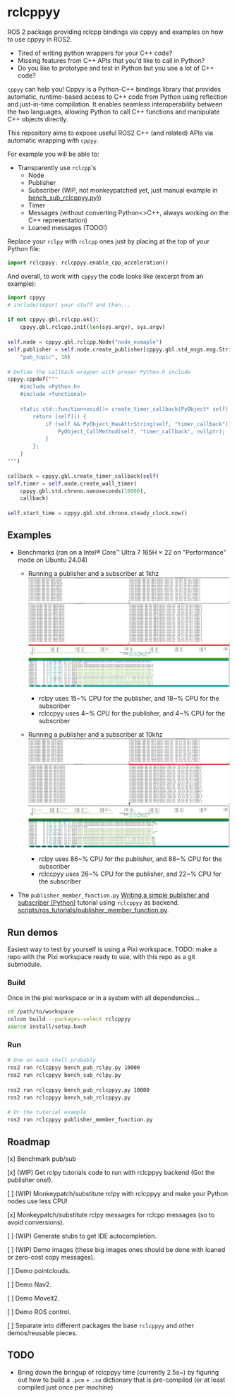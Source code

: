# rclcppyy

ROS 2 package providing rclcpp bindings via cppyy and examples on how to use cppyy in ROS2.

* Tired of writing python wrappers for your C++ code?
* Missing features from C++ APIs that you'd like to call in Python?
* Do you like to prototype and test in Python but you use a lot of C++ code?

`cppyy` can help you! Cppyy is a Python-C++ bindings library that provides automatic, runtime-based access to C++ code from Python using reflection and just-in-time compilation. It enables seamless interoperability between the two languages, allowing Python to call C++ functions and manipulate C++ objects directly.

This repository aims to expose useful ROS2 C++ (and related) APIs via automatic wrapping with `cppyy`.

For example you will be able to:
* Transparently use `rclcpp`'s
    * Node
    * Publisher
    * Subscriber (WIP, not monkeypatched yet, just manual example in [bench_sub_rclcppyy.py)](scripts/benchmarks/bench_sub_rclcppyy.py))
    * Timer
    * Messages (without converting Python<>C++, always working on the C++ representation)
    * Loaned messages (TODO!)

Replace your `rclpy` with `rclcpp` ones just by placing at the top of your Python file:
```python
import rclcppyy; rclcppyy.enable_cpp_acceleration()
```

And overall, to work with `cppyy` the code looks like (excerpt from an example):
```python
import cppyy
# include/import your stuff and then...

if not cppyy.gbl.rclcpp.ok():
    cppyy.gbl.rclcpp.init(len(sys.argv), sys.argv)
    
self.node = cppyy.gbl.rclcpp.Node("node_exmaple")
self.publisher = self.node.create_publisher[cppyy.gbl.std_msgs.msg.String](
    "pub_topic", 10)
    
# Define the callback wrapper with proper Python.h include
cppyy.cppdef("""
    #include <Python.h>
    #include <functional>
    
    static std::function<void()> create_timer_callback(PyObject* self) {
        return [self]() {
            if (self && PyObject_HasAttrString(self, "timer_callback")) {
                PyObject_CallMethod(self, "timer_callback", nullptr);
            }
        };
    }
""")

callback = cppyy.gbl.create_timer_callback(self)
self.timer = self.node.create_wall_timer(
    cppyy.gbl.std.chrono.nanoseconds(10000),
    callback)

self.start_time = cppyy.gbl.std.chrono.steady_clock.now()
```

## Examples

* Benchmarks (ran on a Intel® Core™ Ultra 7 165H × 22 on "Performance" mode on Ubuntu 24.04)
    * Running a publisher and a subscriber at 1khz
    ![Benchmark results for 1kHz publishing and subscribing](media/benchmark_pub_sub_1k_hz.png)
        * rclpy uses 15~% CPU for the publisher, and 18~% CPU for the subscriber
        * rclccpyy uses 4~% CPU for the publisher, and 4~% CPU for the subscriber

    * Running a publisher and a subscriber at 10khz
    ![Benchmark results for 10kHz publishing and subscribing](media/benchmark_pub_sub_10k_hz.png)
        * rclpy uses 86~% CPU for the publisher, and 88~% CPU for the subscriber
        * rclccpyy uses 26~% CPU for the publisher, and 22~% CPU for the subscriber

* The `publisher_member_function.py` [Writing a simple publisher and subscriber (Python)](https://docs.ros.org/en/jazzy/Tutorials/Beginner-Client-Libraries/Writing-A-Simple-Py-Publisher-And-Subscriber.html) tutorial using `rclcppyy` as backend. [scripts/ros_tutorials/publisher_member_function.py](scripts/ros_tutorials/publisher_member_function.py).


## Run demos
Easiest way to test by yourself is using a Pixi workspace. TODO: make a repo with the Pixi workspace ready to use, with this repo as a git submodule.

### Build

Once in the pixi workspace or in a system with all dependencies...

```bash
cd /path/to/workspace
colcon build --packages-select rclcppyy
source install/setup.bash
```

### Run

```bash
# One on each shell probably
ros2 run rclcppyy bench_pub_rclpy.py 10000
ros2 run rclcppyy bench_sub_rclpy.py

ros2 run rclcppyy bench_pub_rclcppyy.py 10000
ros2 run rclcppyy bench_sub_rclcppyy.py

# Or the tutorial example
ros2 run rclcppyy publisher_member_function.py
```

## Roadmap

[x] Benchmark pub/sub

[x] (WIP) Get rclpy tutorials code to run with rclcppyy backend (Got the publisher one!).

[ ] (WIP) Monkeypatch/substitute rclpy with rclcppyy and make your Python nodes use less CPU!

[x] Monkeypatch/substitute rclpy messages for rclcpp messages (so to avoid conversions).

[ ] (WIP) Generate stubs to get IDE autocompletion.

[ ] (WIP) Demo images (these big images ones should be done with loaned or zero-cost copy messages).

[ ] Demo pointclouds.

[ ] Demo Nav2.

[ ] Demo Moveit2.

[ ] Demo ROS control.

[ ] Separate into different packages the base `rclcppyy` and other demos/reusable pieces.


## TODO

* Bring down the bringup of rclcppyy time (currently 2.5s~) by figuring out how to build a `.pcm` + `.so` dictionary that is pre-compiled (or at least compiled just once per machine)